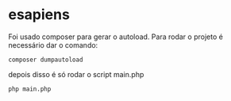 # esapiens

Foi usado composer para gerar o autoload.
Para rodar o projeto é necessário dar o comando:

```
composer dumpautoload
```

depois disso é só rodar o script main.php
```
php main.php
```

